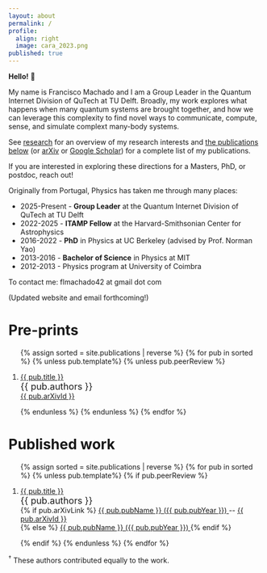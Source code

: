 ```yaml
---
layout: about
permalink: /
profile:
  align: right
  image: cara_2023.png
published: true
---
```


**Hello!** 👋 

My name is Francisco Machado and I am a Group Leader in the Quantum Internet Division of QuTech at TU Delft.
Broadly, my work explores what happens when many quantum systems are brought together, and how we can leverage this complexity to find novel ways to communicate, compute, sense, and simulate complext many-body systems.

See [research](research) for an overview of my research interests and [the publications below](publications) (or <a href="http://arxiv.org/a/machado_f_1">arXiv</a> or <a href="https://scholar.google.com/citations?user=P4aFRlUAAAAJ&hl=en">Google Scholar</a>) for a complete list of my publications.

If you are interested in exploring these directions for a Masters, PhD, or postdoc, reach out!

Originally from Portugal, Physics has taken me through many places:
- 2025-Present - **Group Leader** at the Quantum Internet Division of QuTech at TU Delft
- 2022-2025 - **ITAMP Fellow** at the Harvard-Smithsonian Center for Astrophysics
- 2016-2022 - **PhD** in Physics at UC Berkeley (advised by Prof. Norman Yao)
- 2013-2016 - **Bachelor of Science** in Physics at MIT
- 2012-2013 - Physics program at University of Coimbra

To contact me: flmachado42 at gmail dot com

(Updated website and email forthcoming!)


# Pre-prints
<ol>
{% assign sorted = site.publications | reverse %}
{% for pub in sorted %}
  {% unless pub.template%}
  {% unless pub.peerReview %}
  <li>
  <p> 
      <a href="{{ pub.url  }}">  {{ pub.title }} 
      </a> <br> 
      <span style="font-size:18px"> {{ pub.authors }} </span> <br> 
      <a href="{{ pub.arXivLink}}"> {{ pub.arXivId }} </a>
      
  </p>
  </li>
  {% endunless %}
  {% endunless %}
{% endfor %}
</ol>

# Published work

<ol>
{% assign sorted = site.publications | reverse %}
{% for pub in sorted %}
  {% unless pub.template%}
  {% if pub.peerReview %}
  <li>
  <p>
      <a href="{{ pub.url  }}">  {{ pub.title }} 
      </a> <br> 
      <span style="font-size:18px"> {{ pub.authors }} </span> <br>
      {% if pub.arXivLink %}
      	 <a href="{{ pub.pubLink}}"> {{ pub.pubName }} ({{ pub.pubYear }}) </a>  -- <a href="{{ pub.arXivLink}}"> {{ pub.arXivId }} </a> <br>
	 {% else %}
	 <a href="{{ pub.pubLink}}"> {{ pub.pubName }} ({{ pub.pubYear }}) </a>
	 {% endif %}
  </p>
  </li>
  {% endif %}
   {% endunless %}
{% endfor %}
</ol>

<sup>&dagger;</sup> These authors contributed equally to the work. 
